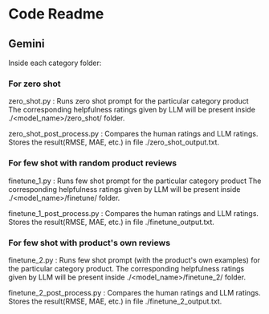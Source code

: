 # Code Readme

## Gemini
Inside each category folder:
### For zero shot
zero_shot.py : Runs zero shot prompt for the particular category product
The corresponding helpfulness ratings given by LLM will be present inside 
./<model_name>/zero_shot/ folder. 

zero_shot_post_process.py : Compares the human ratings and LLM ratings.
Stores the result(RMSE, MAE, etc.) in file ./zero_shot_output.txt. 

### For few shot with random product reviews
finetune_1.py : Runs few shot prompt for the particular category product
The corresponding helpfulness ratings given by LLM will be present inside 
./<model_name>/finetune/ folder. 

finetune_1_post_process.py : Compares the human ratings and LLM ratings.
Stores the result(RMSE, MAE, etc.) in file ./finetune_output.txt. 

### For few shot with product's own reviews
finetune_2.py : Runs few shot prompt (with the product's own examples) 
for the particular category product. The corresponding helpfulness ratings 
given by LLM will be present inside  ./<model_name>/finetune_2/ folder.

finetune_2_post_process.py : Compares the human ratings and LLM ratings.
Stores the result(RMSE, MAE, etc.) in file ./finetune_2_output.txt. 
